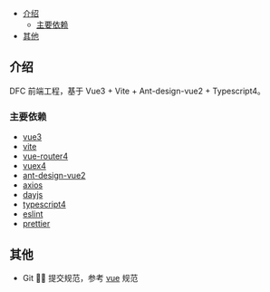 - [介绍](#介绍)
  - [主要依赖](#主要依赖)
- [其他](#其他)

## 介绍

DFC 前端工程，基于 Vue3 + Vite + Ant-design-vue2 + Typescript4。

### 主要依赖

-   [vue3](https://github.com/vuejs/vue)
-   [vite](https://github.com/vitejs/vite)
-   [vue-router4](https://github.com/vuejs/vue-router)
-   [vuex4](https://github.com/vuejs/vuex)
-   [ant-design-vue2](https://github.com/vueComponent/ant-design-vue)
-   [axios](https://github.com/axios/axios)
-   [dayjs](https://github.com/iamkun/dayjs)
-   [typescript4](https://github.com/microsoft/TypeScript)
-   [eslint](https://github.com/eslint/eslint)
-   [prettier](https://github.com/prettier/prettier)

## 其他

-   Git  提交规范，参考 [vue](https://github.com/vuejs/vue/blob/dev/.github/COMMIT_CONVENTION.md) 规范
